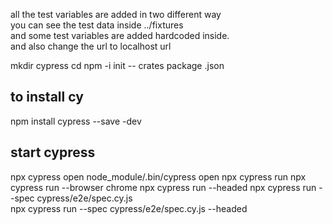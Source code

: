 all the test variables are added in two different way\
you can see the test data inside ../fixtures\
and some test variables are added hardcoded inside.\
and also change the url to localhost url

mkdir cypress
cd 
npm -i init -- crates package .json
## to install cy
   npm install cypress --save -dev
## start cypress
   npx cypress open
   node_module/.bin/cypress open
   npx cypress run
   npx cypress run --browser chrome
   npx cypress run --headed
   npx cypress run --spec cypress/e2e/spec.cy.js  
   npx cypress run --spec cypress/e2e/spec.cy.js  --headed
